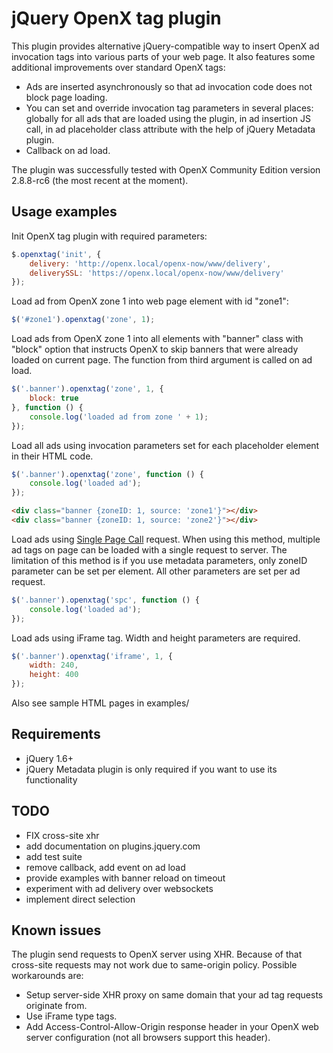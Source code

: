 jQuery OpenX tag plugin
=======================

This plugin provides alternative jQuery-compatible way to insert OpenX ad
invocation tags into various parts of your web page. It also features some
additional improvements over standard OpenX tags: 

 * Ads are inserted asynchronously so that ad invocation code does not block
   page loading.
 * You can set and override invocation tag parameters in several places:
   globally for all ads that are loaded using the plugin, in ad insertion JS
   call, in ad placeholder class attribute with the help of jQuery Metadata
   plugin.
 * Callback on ad load.

The plugin was successfully tested with OpenX Community Edition version
2.8.8-rc6 (the most recent at the moment).

Usage examples
--------------

Init OpenX tag plugin with required parameters:

```javascript
$.openxtag('init', {
    delivery: 'http://openx.local/openx-now/www/delivery',
    deliverySSL: 'https://openx.local/openx-now/www/delivery'
});
```

Load ad from OpenX zone 1 into web page element with id "zone1":

```javascript
$('#zone1').openxtag('zone', 1);
```

Load ads from OpenX zone 1 into all elements with "banner" class with "block"
option that instructs OpenX to skip banners that were already loaded on current
page. The function from third argument is called on ad load.

```javascript
$('.banner').openxtag('zone', 1, {
    block: true
}, function () {
    console.log('loaded ad from zone ' + 1);
});
```

Load all ads using invocation parameters set for each placeholder element in
their HTML code.

```javascript
$('.banner').openxtag('zone', function () {
    console.log('loaded ad');
});
```

```html
<div class="banner {zoneID: 1, source: 'zone1'}"></div>
<div class="banner {zoneID: 1, source: 'zone2'}"></div>
```

Load ads using [Single Page Call](http://www.openx.org/docs/tutorials/single+page+call) 
request. When using this method, multiple ad tags on page can be loaded with a
single request to server.  The limitation of this method is if you use metadata
parameters, only zoneID parameter can be set per element. All other parameters
are set per ad request.

```javascript
$('.banner').openxtag('spc', function () {
    console.log('loaded ad');
});
```

Load ads using iFrame tag. Width and height parameters are required.

```javascript
$('.banner').openxtag('iframe', 1, {
    width: 240,
    height: 400
});
```

Also see sample HTML pages in examples/

Requirements
------------

 * jQuery 1.6+
 * jQuery Metadata plugin is only required if you want to use its functionality

TODO
----

 * FIX cross-site xhr
 * add documentation on plugins.jquery.com
 * add test suite
 * remove callback, add event on ad load
 * provide examples with banner reload on timeout
 * experiment with ad delivery over websockets
 * implement direct selection

Known issues
------------

The plugin send requests to OpenX server using XHR. Because of that cross-site
requests may not work due to same-origin policy. Possible workarounds are: 

 * Setup server-side XHR proxy on same domain that your ad tag requests
   originate from.
 * Use iFrame type tags.
 * Add Access-Control-Allow-Origin response header in your OpenX web server
   configuration (not all browsers support this header).

